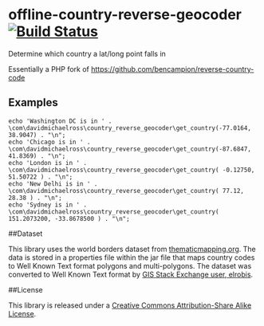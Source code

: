 # offline-country-reverse-geocoder [![Build Status](https://travis-ci.org/daveross/offline-country-reverse-geocoder.svg?branch=master)](https://travis-ci.org/daveross/offline-country-reverse-geocoder)

Determine which country a lat/long point falls in

Essentially a PHP fork of https://github.com/bencampion/reverse-country-code

## Examples

```
echo 'Washington DC is in ' . \com\davidmichaelross\country_reverse_geocoder\get_country(-77.0164, 38.9047) . "\n";
echo 'Chicago is in ' . \com\davidmichaelross\country_reverse_geocoder\get_country(-87.6847, 41.8369) . "\n";
echo 'London is in ' . \com\davidmichaelross\country_reverse_geocoder\get_country( -0.12750, 51.50722 ) . "\n";
echo 'New Delhi is in ' . \com\davidmichaelross\country_reverse_geocoder\get_country( 77.12, 28.38 ) . "\n";
echo 'Sydney is in ' . \com\davidmichaelross\country_reverse_geocoder\get_country( 151.2073200, -33.8678500 ) . "\n";
```

##Dataset

This library uses the world borders dataset from [thematicmapping.org](http://thematicmapping.org/downloads/world_borders.php). The data is stored in a properties file within the jar file that maps country codes to Well Known Text format polygons and multi-polygons. The dataset was converted to Well Known Text format by [GIS Stack Exchange user, elrobis](http://gis.stackexchange.com/a/17441).

##License

This library is released under a [Creative Commons Attribution-Share Alike License](http://creativecommons.org/licenses/by-sa/3.0/).
